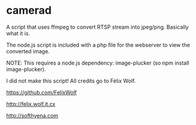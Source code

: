# camerad
A script that uses ffmpeg to convert RTSP stream into jpeg/png. Basically what it is.

The node.js script is included with a php file for the webserver to view the converted image.

NOTE: This requires a node.js dependency: image-plucker (so npm install image-plucker).

I did not make this script! All credits go to Félix Wolf.

https://github.com/FelixWolf

http://felix.wolf.it.cx

http://softhyena.com
